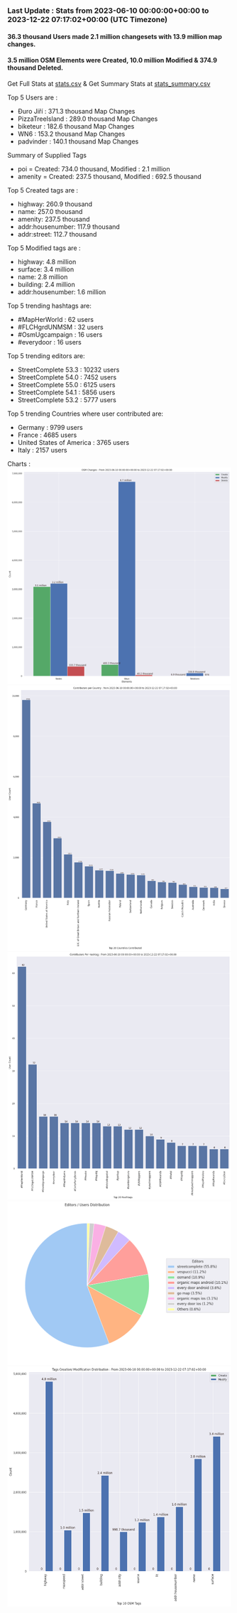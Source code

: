 ### Last Update : Stats from 2023-06-10 00:00:00+00:00 to 2023-12-22 07:17:02+00:00 (UTC Timezone)

#### 36.3 thousand Users made 2.1 million changesets with 13.9 million map changes.
#### 3.5 million OSM Elements were Created, 10.0 million Modified & 374.9 thousand Deleted.
Get Full Stats at [stats.csv](/stats/fieldmappers/Daily/stats.csv)
 & Get Summary Stats at [stats_summary.csv](/stats/fieldmappers/Daily/stats_summary.csv)

Top 5 Users are : 
- Đuro Jiří : 371.3 thousand Map Changes
- PizzaTreeIsland : 289.0 thousand Map Changes
- biketeur : 182.6 thousand Map Changes
- WN6 : 153.2 thousand Map Changes
- padvinder : 140.1 thousand Map Changes

Summary of Supplied Tags
- poi = Created: 734.0 thousand, Modified : 2.1 million
- amenity = Created: 237.5 thousand, Modified : 692.5 thousand


Top 5 Created tags are :
- highway: 260.9 thousand
- name: 257.0 thousand
- amenity: 237.5 thousand
- addr:housenumber: 117.9 thousand
- addr:street: 112.7 thousand


Top 5 Modified tags are :
- highway: 4.8 million
- surface: 3.4 million
- name: 2.8 million
- building: 2.4 million
- addr:housenumber: 1.6 million


Top 5 trending hashtags are:
- #MapHerWorld : 62 users
- #FLCHgrdUNMSM : 32 users
- #OsmUgcampaign : 16 users
- #everydoor : 16 users


Top 5 trending editors are:
- StreetComplete 53.3 : 10232 users
- StreetComplete 54.0 : 7452 users
- StreetComplete 55.0 : 6125 users
- StreetComplete 54.1 : 5856 users
- StreetComplete 53.2 : 5777 users


Top 5 trending Countries where user contributed are:
- Germany : 9799 users
- France : 4685 users
- United States of America : 3765 users
- Italy : 2157 users


 Charts : 
![Alt text](./stats_osm_changes.png) 
![Alt text](./stats_users_per_country.png) 
![Alt text](./stats_users_per_hashtag.png) 
![Alt text](./stats_editors_pie_chart.png) 
![Alt text](./stats_tags.png) 
